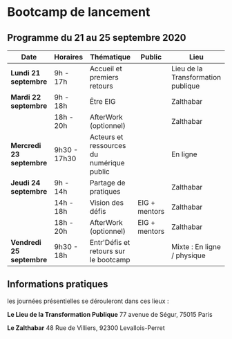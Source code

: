 # Bootcamp de lancement

## Programme du 21 au 25 septembre 2020


| Date | Horaires | Thématique | Public | Lieu | 
| -------- | -------- | -------- | -------- | -------- | 
| **Lundi 21 septembre** | 9h - 17h | Accueil et premiers retours | | Lieu de la Transformation publique |
| **Mardi 22 septembre** | 9h - 18h |  Être EIG | | Zalthabar |
|  | 18h - 20h | AfterWork (optionnel) |  | Zalthabar |
| **Mercredi 23 septembre** | 9h30 - 17h30 | Acteurs et ressources du numérique public| | En ligne |
| **Jeudi 24 septembre** | 9h - 14h | Partage de pratiques |  | Zalthabar |
|  | 14h - 18h | Vision des défis |  EIG + mentors | Zalthabar |
|  | 18h - 20h | AfterWork (optionnel) |  EIG + mentors | Zalthabar |
| **Vendredi 25 septembre** | 9h30 - 18h | Entr'Défis et retours sur le bootcamp | | Mixte : En ligne / physique |

## Informations pratiques 
les journées présentielles se dérouleront dans ces lieux :

**Le Lieu de la Transformation Publique**
77 avenue de Ségur, 75015 Paris

**Le Zalthabar**
48 Rue de Villiers, 92300 Levallois-Perret